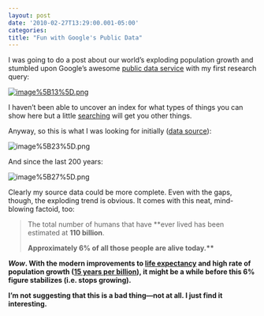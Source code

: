 ```yaml
---
layout: post
date: '2010-02-27T13:29:00.001-05:00'
categories:
title: "Fun with Google's Public Data"
---
```



I was going to do a post about our world’s exploding population growth and stumbled upon Google’s awesome [public data service](http://www.google.com/publicdata?ds=wb-wdi&met=sp_pop_totl&q=world+population#met=sp_pop_totl&idim=country:USA:GBR:JPN:DEU:CAN:MEX:RUS:VNM) with my first research query:

[![image%5B13%5D.png](/assets/2010/image%5B13%5D.png)](http://www.google.com/publicdata?ds=wb-wdi&met=sp_pop_totl&q=world+population#met=sp_pop_totl&idim=country:USA:GBR:JPN:DEU:CAN:MEX:RUS:VNM) 

I haven’t been able to uncover an index for what types of things you can show here but a little [searching](http://www.google.com/search?q=site:http://www.google.com/publicdata+co2) will get you other things.

Anyway, so this is what I was looking for initially ([data source](http://www.vaughns-1-pagers.com/history/world-population-growth.htm)):

![image%5B23%5D.png](/assets/2010/image%5B23%5D.png)&#160;

And since the last 200 years:

![image%5B27%5D.png](/assets/2010/image%5B27%5D.png) 

Clearly my source data could be more complete. Even with the gaps, though, the exploding trend is obvious. It comes with this neat, mind-blowing factoid, too:
<blockquote> 

The total number of humans that have **ever lived</b> has been estimated at <b>110 billion</b>.      

<b>Approximately 6% of all those people are alive today.**
</blockquote>

*Wow*. With the modern improvements to [life expectancy](http://www.google.com/publicdata?ds=wb-wdi&q=lifespan#met=sp_dyn_le00_in&tdim=true) and high rate of population growth ([15 years per billion](http://en.wikipedia.org/wiki/File:World_population_growth_-_time_between_each_billion-person_growth.jpg)), it might be a while before this 6% figure stabilizes (i.e. stops growing). 

I’m not suggesting that this is a bad thing—not at all. I just find it interesting.